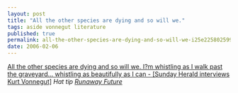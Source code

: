 ```yaml
---
layout: post
title: "All the other species are dying and so will we."
tags: aside vonnegut literature
published: true
permalink: all-the-other-species-are-dying-and-so-will-we-i25e225802599m-whistling-as-i-walk-past-the-graveyard-whistling-as-beautifully-as-i-can-sunday-herald
date: 2006-02-06
---
```


<a href="http://www.sundayherald.com/53886">All the other species are dying and so will we. I?m whistling as I walk past the graveyard... whistling as beautifully as I can - [Sunday Herald interviews Kurt Vonnegut]</a>
<em>Hat tip <a href="http://runawayfuture.com/wordpress/index.php/archives/2006/02/07/whistling-as-beautifully-as-i-can/">Runaway Future</a></em>
